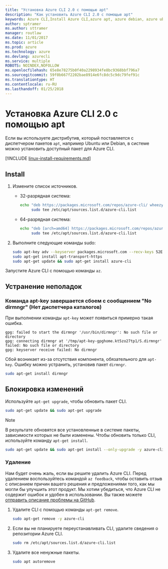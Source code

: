 ```yaml
---
title: "Установка Azure CLI 2.0 с помощью apt"
description: "Как установить Azure CLI 2.0 с помощью apt"
keywords: Azure CLI,Install Azure CLI,azure apt, azure debian, azure ubuntu
author: sptramer
ms.author: sttramer
manager: routlaw
ms.date: 11/01/2017
ms.topic: article
ms.prod: azure
ms.technology: azure
ms.devlang: azurecli
ms.service: multiple
ROBOTS: NOINDEX,NOFOLLOW
ms.openlocfilehash: 65e8e78275b0f40a2298934fe8bc9368bbf796a7
ms.sourcegitcommit: 59f0b667f2202bae8914e6fc8dc5c9dc79fef91c
ms.translationtype: HT
ms.contentlocale: ru-RU
ms.lasthandoff: 01/25/2018
---
```

# <a name="install-azure-cli-20-with-apt"></a>Установка Azure CLI 2.0 с помощью apt

Если вы используете дистрибутив, который поставляется с диспетчером пакетов `apt`, например Ubuntu или Debian, в системе можно установить доступный пакет для Azure CLI.

[!INCLUDE [linux-install-requirements.md](includes/linux-install-requirements.md)]

## <a name="install"></a>Install

1. Измените список источников.

   - 32-разрядная система:

     ```bash
     echo "deb https://packages.microsoft.com/repos/azure-cli/ wheezy main" | \
          sudo tee /etc/apt/sources.list.d/azure-cli.list
     ```

   - 64-разрядная система:

     ```bash
     echo "deb [arch=amd64] https://packages.microsoft.com/repos/azure-cli/ wheezy main" | \
          sudo tee /etc/apt/sources.list.d/azure-cli.list
     ```

2. Выполните следующие команды sudo:

   ```bash
   sudo apt-key adv --keyserver packages.microsoft.com --recv-keys 52E16F86FEE04B979B07E28DB02C46DF417A0893
   sudo apt-get install apt-transport-https
   sudo apt-get update && sudo apt-get install azure-cli
   ```

Запустите Azure CLI с помощью команды `az`.

## <a name="troubleshooting"></a>Устранение неполадок

### <a name="apt-key-fails-with-no-dirmngr"></a>Команда apt-key завершается сбоем с сообщением "No dirmngr" (Нет диспетчера каталогов)

При выполнении команды `apt-key` может появиться примерно такая ошибка.

```output
gpg: failed to start the dirmngr '/usr/bin/dirmngr': No such file or directory
gpg: connecting dirmngr at '/tmp/apt-key-gpghome.kt5zo27tp1/S.dirmngr' failed: No such file or directory
gpg: keyserver receive failed: No dirmngr
```

Сбой возникает из-за отсутствия компонента, обязательного для `apt-key`. Ошибку можно устранить, установив пакет `dirmngr`.

```bash
sudo apt-get install dirmngr
```

## <a name="update"></a>Блокировка изменений

Используйте `apt-get upgrade`, чтобы обновить пакет CLI.

   ```bash
   sudo apt-get update && sudo apt-get upgrade
   ```

> [!NOTE]
> В результате обновятся все установленные в системе пакеты, зависимости которых не были изменены.
> Чтобы обновить только CLI, используйте команду `apt-get install`.
> ```bash
> sudo apt-get update && sudo apt-get install --only-upgrade -y azure-cli
> ```

### <a name="uninstall"></a>Удаление

Нам будет очень жаль, если вы решите удалить Azure CLI. Перед удалением воспользуйтесь командой `az feedback`, чтобы оставить отзыв с описанием причин вашего решения и предложениями того, как мы могли бы улучшить этот продукт. Мы хотим убедиться, что Azure CLI не содержит ошибок и удобен в использовании. Вы также можете [отправить описание проблемы на GitHub](https://github.com/Azure/azure-cli/issues).

1. Удалите CLI с помощью команды `apt-get remove`.

    ```bash
    sudo apt-get remove -y azure-cli
    ```

2. Если вы не планируете переустанавливать CLI, удалите сведения о репозитории Azure CLI.

   ```bash
   sudo rm /etc/apt/sources.list.d/azure-cli.list
   ```

3. Удалите все ненужные пакеты.

   ```bash
   sudo apt autoremove
   ```
